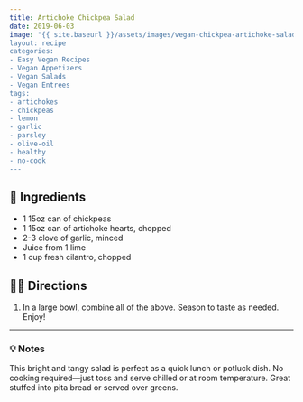 ```yaml
---
title: Artichoke Chickpea Salad
date: 2019-06-03
image: "{{ site.baseurl }}/assets/images/vegan-chickpea-artichoke-salad.png
layout: recipe
categories:
- Easy Vegan Recipes
- Vegan Appetizers
- Vegan Salads
- Vegan Entrees
tags:
- artichokes
- chickpeas
- lemon
- garlic
- parsley
- olive-oil
- healthy
- no-cook
---
```


## 🧾 Ingredients

- 1 15oz can of chickpeas
- 1 15oz can of artichoke hearts, chopped
- 2-3 clove of garlic, minced
- Juice from 1 lime
- 1 cup fresh cilantro, chopped

## 👩‍🍳 Directions

1. In a large bowl, combine all of the above. Season to taste as needed. Enjoy!


---

### 💡 Notes

This bright and tangy salad is perfect as a quick lunch or potluck dish. No cooking required—just toss and serve chilled or at room temperature. Great stuffed into pita bread or served over greens.
